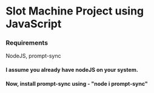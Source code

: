 # Slot Machine Project using JavaScript

### Requirements
   NodeJS, prompt-sync

#### I assume you already have nodeJS on your system.

#### Now, install prompt-sync using - "node i prompt-sync"
